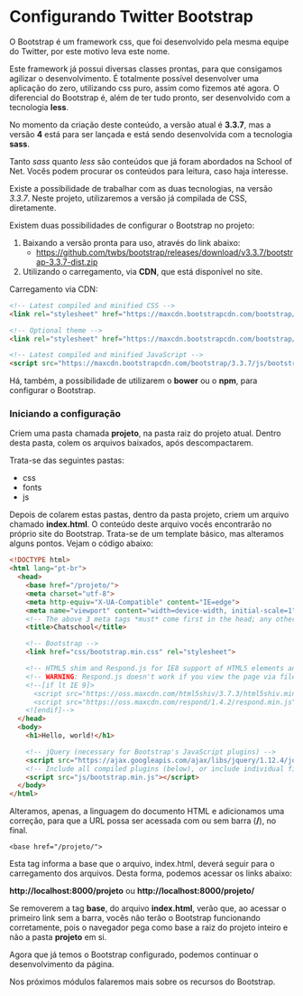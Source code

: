 # Configurando Twitter Bootstrap

O Bootstrap é um framework css, que foi desenvolvido pela mesma equipe do Twitter, por este motivo leva este nome.

Este framework já possui diversas classes prontas, para que consigamos agilizar o desenvolvimento. É totalmente possível desenvolver uma aplicação do zero, utilizando css puro, assim como fizemos até agora. O diferencial do Bootstrap é, além de ter tudo pronto, ser desenvolvido com a tecnologia **less**.

No momento da criação deste conteúdo, a versão atual é **3.3.7**, mas a versão **4** está para ser lançada e está sendo desenvolvida com a tecnologia **sass**.

Tanto *sass* quanto *less* são conteúdos que já foram abordados na School of Net. Vocês podem procurar os conteúdos para leitura, caso haja interesse.

Existe a possibilidade de trabalhar com as duas tecnologias, na versão *3.3.7*. Neste projeto, utilizaremos a versão já compilada de CSS, diretamente.

Existem duas possibilidades de configurar o Bootstrap no projeto:

1. Baixando a versão pronta para uso, através do link abaixo:
	* <https://github.com/twbs/bootstrap/releases/download/v3.3.7/bootstrap-3.3.7-dist.zip>
2. Utilizando o carregamento, via **CDN**, que está disponível no site.

Carregamento via CDN:

```html
<!-- Latest compiled and minified CSS -->
<link rel="stylesheet" href="https://maxcdn.bootstrapcdn.com/bootstrap/3.3.7/css/bootstrap.min.css" integrity="sha384-BVYiiSIFeK1dGmJRAkycuHAHRg32OmUcww7on3RYdg4Va+PmSTsz/K68vbdEjh4u" crossorigin="anonymous">

<!-- Optional theme -->
<link rel="stylesheet" href="https://maxcdn.bootstrapcdn.com/bootstrap/3.3.7/css/bootstrap-theme.min.css" integrity="sha384-rHyoN1iRsVXV4nD0JutlnGaslCJuC7uwjduW9SVrLvRYooPp2bWYgmgJQIXwl/Sp" crossorigin="anonymous">

<!-- Latest compiled and minified JavaScript -->
<script src="https://maxcdn.bootstrapcdn.com/bootstrap/3.3.7/js/bootstrap.min.js" integrity="sha384-Tc5IQib027qvyjSMfHjOMaLkfuWVxZxUPnCJA7l2mCWNIpG9mGCD8wGNIcPD7Txa" crossorigin="anonymous"></script>
```

Há, também, a possibilidade de utilizarem o **bower** ou o **npm**, para configurar o Bootstrap.

### Iniciando a configuração

Criem uma pasta chamada **projeto**, na pasta raiz do projeto atual. Dentro desta pasta, colem os arquivos baixados, após descompactarem.

Trata-se das seguintes pastas:

* css
* fonts
* js

Depois de colarem estas pastas, dentro da pasta projeto, criem um arquivo chamado **index.html**. O conteúdo deste arquivo vocês encontrarão no próprio site do Bootstrap. Trata-se de um template básico, mas alteramos alguns pontos. Vejam o código abaixo:

```html
<!DOCTYPE html>
<html lang="pt-br">
  <head>
  	<base href="/projeto/">
    <meta charset="utf-8">
    <meta http-equiv="X-UA-Compatible" content="IE=edge">
    <meta name="viewport" content="width=device-width, initial-scale=1">
    <!-- The above 3 meta tags *must* come first in the head; any other head content must come *after* these tags -->
    <title>Chatschool</title>

    <!-- Bootstrap -->
    <link href="css/bootstrap.min.css" rel="stylesheet">

    <!-- HTML5 shim and Respond.js for IE8 support of HTML5 elements and media queries -->
    <!-- WARNING: Respond.js doesn't work if you view the page via file:// -->
    <!--[if lt IE 9]>
      <script src="https://oss.maxcdn.com/html5shiv/3.7.3/html5shiv.min.js"></script>
      <script src="https://oss.maxcdn.com/respond/1.4.2/respond.min.js"></script>
    <![endif]-->
  </head>
  <body>
    <h1>Hello, world!</h1>

    <!-- jQuery (necessary for Bootstrap's JavaScript plugins) -->
    <script src="https://ajax.googleapis.com/ajax/libs/jquery/1.12.4/jquery.min.js"></script>
    <!-- Include all compiled plugins (below), or include individual files as needed -->
    <script src="js/bootstrap.min.js"></script>
  </body>
</html>
```

Alteramos, apenas, a linguagem do documento HTML e adicionamos uma correção, para que a URL possa ser acessada com ou sem barra (**/**), no final.

`<base href="/projeto/">`

Esta tag informa a base que o arquivo, index.html, deverá seguir para o carregamento dos arquivos. Desta forma, podemos acessar os links abaixo:

**http://localhost:8000/projeto** ou **http://localhost:8000/projeto/**

Se removerem a tag **base**, do arquivo **index.html**, verão que, ao acessar o primeiro link sem a barra, vocês não terão o Bootstrap funcionando corretamente, pois o navegador pega como base a raiz do projeto inteiro e não a pasta **projeto** em si.

Agora que já temos o Bootstrap configurado, podemos continuar o desenvolvimento da página.

Nos próximos módulos falaremos mais sobre os recursos do Bootstrap.